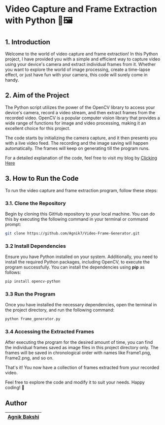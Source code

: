 # Video Capture and Frame Extraction with Python 🎥🖼️

## 1. Introduction

Welcome to the world of video capture and frame extraction! In this Python project, I have provided you with a simple and efficient way to capture video using your device's camera and extract individual frames from it. Whether you want to explore the world of image processing, create a time-lapse effect, or just have fun with your camera, this code will surely come in handy.

## 2. Aim of the Project

The Python script utilizes the power of the OpenCV library to access your device's camera, record a video stream, and then extract frames from the recorded video. OpenCV is a popular computer vision library that provides a wide range of functions for image and video processing, making it an excellent choice for this project.

The code starts by initializing the camera capture, and it then presents you with a live video feed. The recording and the image saving will happen automatically. The frames will keep on generating till the program runs.

For a detailed explanation of the code, feel free to visit my blog by [Clicking Here](https://medium.com/@bakshi.agnik/generating-frames-of-a-video-using-python-1c90193df9dd)

## 3. How to Run the Code

To run the video capture and frame extraction program, follow these steps:

### 3.1. Clone the Repository

Begin by cloning this GitHub repository to your local machine. You can do this by executing the following command in your terminal or command prompt:

```bash
git clone https://github.com/Agnik7/Video-Frame-Generator.git
```

### 3.2 Install Dependencies

Ensure you have Python installed on your system. Additionally, you need to install the required Python packages, including OpenCV, to execute the program successfully. You can install the dependencies using **pip** as follows:

```bash
pip install opencv-python
```

### 3.3 Run the Program

Once you have installed the necessary dependencies, open the terminal in the project directory, and run the following command:

```bash
python frame_generator.py
```

### 3.4 Accessing the Extracted Frames

After executing the program for the desired amount of time, you can find the individual frames saved as image files in this project directory only. The frames will be saved in chronological order with names like Frame1.png, Frame2.png, and so on.



That's it! You now have a collection of frames extracted from your recorded video.

Feel free to explore the code and modify it to suit your needs. Happy coding! 🚀

## Author
| [Agnik Bakshi](https://github.com/Agnik7) |
|---|
